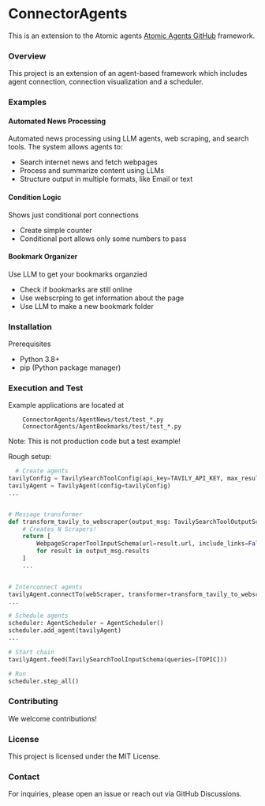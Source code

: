 # ConnectorAgents

This is an extension to the Atomic agents [Atomic Agents GitHub](https://github.com/BrainBlend-AI/atomic-agents) framework.

### Overview

This project is an extension of an agent-based framework which includes agent connection, connection visualization and a scheduler.

### Examples
#### Automated News Processing 
Automated news processing using LLM agents, web scraping, and search tools. The system allows agents to:

- Search internet news and fetch webpages
- Process and summarize content using LLMs
- Structure output in multiple formats, like Email or text

#### Condition Logic 
Shows just conditional port connections
- Create simple counter
- Conditional port allows only some numbers to pass


#### Bookmark Organizer
Use LLM to get your bookmarks organzied

- Check if bookmarks are still online 
- Use webscrping to get information about the page
- Use LLM to make a new bookmark folder

### Installation

Prerequisites
- Python 3.8+
- pip (Python package manager)

### Execution and Test

Example applications are located at
```
    ConnectorAgents/AgentNews/test/test_*.py
    ConnectorAgents/AgentBookmarks/test/test_*.py
```

Note: This is not production code but a test example!


Rough setup:

```python
  # Create agents
tavilyConfig = TavilySearchToolConfig(api_key=TAVILY_API_KEY, max_results=AMOUNT, topic='news', days=DAYS)
tavilyAgent = TavilyAgent(config=tavilyConfig)
...


# Message transformer
def transform_tavily_to_webscraper(output_msg: TavilySearchToolOutputSchema) -> List[WebpageScraperToolInputSchema]:
    # Creates N Scrapers!
    return [
        WebpageScraperToolInputSchema(url=result.url, include_links=False)
        for result in output_msg.results
    ]
    ...


# Interconnect agents
tavilyAgent.connectTo(webScraper, transformer=transform_tavily_to_webscraper)
...

# Schedule agents
scheduler: AgentScheduler = AgentScheduler()
scheduler.add_agent(tavilyAgent)
...

# Start chain
tavilyAgent.feed(TavilySearchToolInputSchema(queries=[TOPIC]))

# Run
scheduler.step_all()

```


### Contributing

We welcome contributions! 


### License

This project is licensed under the MIT License.

### Contact

For inquiries, please open an issue or reach out via GitHub Discussions.
